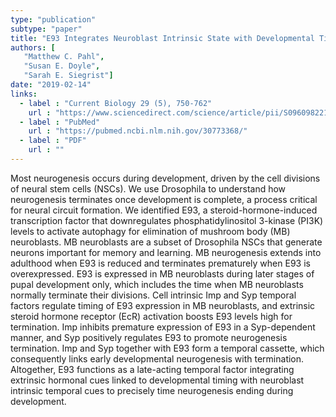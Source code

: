 ```yaml
---
type: "publication"
subtype: "paper"
title: "E93 Integrates Neuroblast Intrinsic State with Developmental Time to Terminate MB Neurogenesis via Autophagy."
authors: [
   "Matthew C. Pahl",
   "Susan E. Doyle",
   "Sarah E. Siegrist"]
date: "2019-02-14"
links:
  - label : "Current Biology 29 (5), 750-762"
    url : "https://www.sciencedirect.com/science/article/pii/S0960982219300685?via%3Dihub"
  - label : "PubMed"
    url : "https://pubmed.ncbi.nlm.nih.gov/30773368/"
  - label : "PDF"
    url : ""
---
```


Most neurogenesis occurs during development, driven by the cell divisions of neural stem cells (NSCs). We use Drosophila to understand how neurogenesis terminates once development is complete, a process critical for neural circuit formation. We identified E93, a steroid-hormone-induced transcription factor that downregulates phosphatidylinositol 3-kinase (PI3K) levels to activate autophagy for elimination of mushroom body (MB) neuroblasts. MB neuroblasts are a subset of Drosophila NSCs that generate neurons important for memory and learning. MB neurogenesis extends into adulthood when E93 is reduced and terminates prematurely when E93 is overexpressed. E93 is expressed in MB neuroblasts during later stages of pupal development only, which includes the time when MB neuroblasts normally terminate their divisions. Cell intrinsic Imp and Syp temporal factors regulate timing of E93 expression in MB neuroblasts, and extrinsic steroid hormone receptor (EcR) activation boosts E93 levels high for termination. Imp inhibits premature expression of E93 in a Syp-dependent manner, and Syp positively regulates E93 to promote neurogenesis termination. Imp and Syp together with E93 form a temporal cassette, which consequently links early developmental neurogenesis with termination. Altogether, E93 functions as a late-acting temporal factor integrating extrinsic hormonal cues linked to developmental timing with neuroblast intrinsic temporal cues to precisely time neurogenesis ending during development.